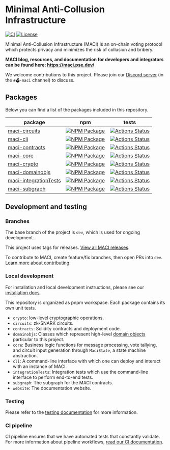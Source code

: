 # Minimal Anti-Collusion Infrastructure

[![CI][cli-actions-badge]][cli-actions-link]
[![License](https://img.shields.io/badge/license-MIT-green)](https://github.com/privacy-scaling-explorations/maci/blob/dev/LICENSE)

Minimal Anti-Collusion Infrastructure (MACI) is an on-chain voting protocol which protects privacy and minimizes the risk of collusion and bribery.

**MACI blog, resources, and documentation for developers and integrators can be found here:
https://maci.pse.dev/**

We welcome contributions to this project. Please join our
[Discord server](https://discord.com/invite/sF5CT5rzrR) (in the `#🗳️-maci` channel) to discuss.

## Packages

Below you can find a list of the packages included in this repository.

| package                                           | npm                                                                     | tests                                                                              |
| ------------------------------------------------- | ----------------------------------------------------------------------- | ---------------------------------------------------------------------------------- |
| [maci-circuits][circuits-package]                 | [![NPM Package][circuits-npm-badge]][circuits-npm-link]                 | [![Actions Status][circuits-actions-badge]][circuits-actions-link]                 |
| [maci-cli][cli-package]                           | [![NPM Package][cli-npm-badge]][cli-npm-link]                           | [![Actions Status][cli-actions-badge]][cli-actions-link]                           |
| [maci-contracts][contracts-package]               | [![NPM Package][contracts-npm-badge]][contracts-npm-link]               | [![Actions Status][contracts-actions-badge]][contracts-actions-link]               |
| [maci-core][core-package]                         | [![NPM Package][core-npm-badge]][core-npm-link]                         | [![Actions Status][core-actions-badge]][core-actions-link]                         |
| [maci-crypto][crypto-package]                     | [![NPM Package][crypto-npm-badge]][crypto-npm-link]                     | [![Actions Status][crypto-actions-badge]][crypto-actions-link]                     |
| [maci-domainobjs][domainobjs-package]             | [![NPM Package][domainobjs-npm-badge]][domainobjs-npm-link]             | [![Actions Status][domainobjs-actions-badge]][domainobjs-actions-link]             |
| [maci-integrationTests][integrationTests-package] | [![NPM Package][integrationTests-npm-badge]][integrationTests-npm-link] | [![Actions Status][integrationTests-actions-badge]][integrationTests-actions-link] |
| [maci-subgraph][subgraph-package]                 | [![NPM Package][subgraph-npm-badge]][subgraph-npm-link]                 | [![Actions Status][subgraph-actions-badge]][subgraph-actions-link]                 |

## Development and testing

### Branches

The base branch of the project is `dev`, which is used for ongoing development.

This project uses tags for releases. [View all MACI releases](https://github.com/privacy-scaling-explorations/maci/releases).

To contribute to MACI, create feature/fix branches, then open PRs into `dev`. [Learn more about contributing](https://maci.pse.dev/docs/guides/compile-circuits#installation).

### Local development

For installation and local development instructions, please see our [installation docs](https://maci.pse.dev/docs/quick-start/installation/).

This repository is organized as pnpm workspace. Each package contains its
own unit tests.

- `crypto`: low-level cryptographic operations.
- `circuits`: zk-SNARK circuits.
- `contracts`: Solidity contracts and deployment code.
- `domainobjs`: Classes which represent high-level [domain
  objects](https://wiki.c2.com/?DomainObject) particular to this project.
- `core`: Business logic functions for message processing, vote tallying,
  and circuit input generation through `MaciState`, a state machine
  abstraction.
- `cli`: A command-line interface with which one can deploy and interact with
  an instance of MACI.
- `integrationTests`: Integration tests which use the command-line interface
  to perform end-to-end tests.
- `subgraph`: The subgraph for the MACI contracts.
- `website`: The documentation website.

### Testing

Please refer to the [testing documentation](https://maci.pse.dev/docs/guides/testing/testing-in-detail) for more information.

### CI pipeline

CI pipeline ensures that we have automated tests that constantly validate. For more information about pipeline workflows, [read our CI documentation](https://maci.pse.dev/docs/processes/ci-pipeline).

[telegram-badge]: https://badges.aleen42.com/src/telegram.svg
[telegram-link]: https://t.me/joinchat/LUgOpE7J2gstRcZqdERyvw
[circuits-package]: ./packages/circuits
[circuits-npm-badge]: https://img.shields.io/npm/v/maci-circuits.svg
[circuits-npm-link]: https://www.npmjs.com/package/maci-circuits
[circuits-actions-badge]: https://github.com/privacy-scaling-explorations/maci/actions/workflows/circuit-build.yml/badge.svg
[circuits-actions-link]: https://github.com/privacy-scaling-explorations/maci/actions?query=workflow%3ACircuit
[cli-package]: ./packages/cli
[cli-npm-badge]: https://img.shields.io/npm/v/maci-cli.svg
[cli-actions-badge]: https://github.com/privacy-scaling-explorations/maci/actions/workflows/e2e.yml/badge.svg
[cli-npm-link]: https://www.npmjs.com/package/maci-cli
[cli-actions-link]: https://github.com/privacy-scaling-explorations/maci/actions?query=workflow%3ACI
[contracts-package]: ./packages/contracts
[contracts-npm-badge]: https://img.shields.io/npm/v/maci-contracts.svg
[contracts-npm-link]: https://www.npmjs.com/package/maci-contracts
[contracts-actions-badge]: https://github.com/privacy-scaling-explorations/maci/actions/workflows/contracts-build.yml/badge.svg
[contracts-actions-link]: https://github.com/privacy-scaling-explorations/maci/actions?query=workflow%3Acontracts
[core-package]: ./packages/core
[core-npm-badge]: https://img.shields.io/npm/v/maci-core.svg
[core-npm-link]: https://www.npmjs.com/package/maci-core
[core-actions-badge]: https://github.com/privacy-scaling-explorations/maci/actions/workflows/core-build.yml/badge.svg
[core-actions-link]: https://github.com/privacy-scaling-explorations/maci/actions?query=workflow%3Acore
[crypto-package]: ./packages/crypto
[crypto-npm-badge]: https://img.shields.io/npm/v/maci-crypto.svg
[crypto-npm-link]: https://www.npmjs.com/package/maci-crypto
[crypto-actions-badge]: https://github.com/privacy-scaling-explorations/maci/actions/workflows/crypto-build.yml/badge.svg
[crypto-actions-link]: https://github.com/privacy-scaling-explorations/maci/actions?query=workflow%3Acrypto
[domainobjs-package]: ./packages/domainobjs
[domainobjs-npm-badge]: https://img.shields.io/npm/v/maci-domainobjs.svg
[domainobjs-npm-link]: https://www.npmjs.com/package/maci-domainobjs
[domainobjs-actions-badge]: https://github.com/privacy-scaling-explorations/maci/actions/workflows/domainobjs-build.yml/badge.svg
[domainobjs-actions-link]: https://github.com/privacy-scaling-explorations/maci/actions?query=workflow%3Adomainobjs
[integrationTests-package]: ./packages/integrationTests
[integrationTests-npm-badge]: https://img.shields.io/npm/v/maci-integrationtests.svg
[integrationTests-npm-link]: https://www.npmjs.com/package/maci-integrationtests
[integrationTests-actions-badge]: https://github.com/privacy-scaling-explorations/maci/actions/workflows/e2e.yml/badge.svg
[integrationTests-actions-link]: https://github.com/privacy-scaling-explorations/maci/actions?query=workflow%3ACI
[subgraph-package]: ./apps/subgraph
[subgraph-npm-badge]: https://img.shields.io/npm/v/maci-subgraph.svg
[subgraph-npm-link]: https://www.npmjs.com/package/maci-subgraph
[subgraph-actions-badge]: https://github.com/privacy-scaling-explorations/maci/actions/workflows/subgraph-build.yml/badge.svg
[subgraph-actions-link]: https://github.com/privacy-scaling-explorations/maci/actions?query=workflow%3Asubgraph
